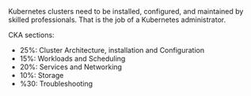 Kubernetes clusters need to be installed, configured, and maintained by skilled professionals. That is the job of a Kubernetes administrator.

CKA sections:
- 25%: Cluster Architecture, installation and Configuration
- 15%: Workloads and Scheduling
- 20%: Services and Networking
- 10%: Storage
- %30: Troubleshooting

